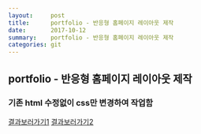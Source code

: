 ```yaml
---
layout:     post
title:      portfolio - 반응형 홈페이지 레이아웃 제작
date:       2017-10-12 
summary:    portfolio - 반응형 홈페이지 레이아웃 제작
categories: git
---
```



## portfolio - 반응형 홈페이지 레이아웃 제작 
### 기존 html 수정없이 css만 변경하여 작업함

[결과보러가기1](http://buranop.com/)
[결과보러가기2](http://www.namubyeol.com/)